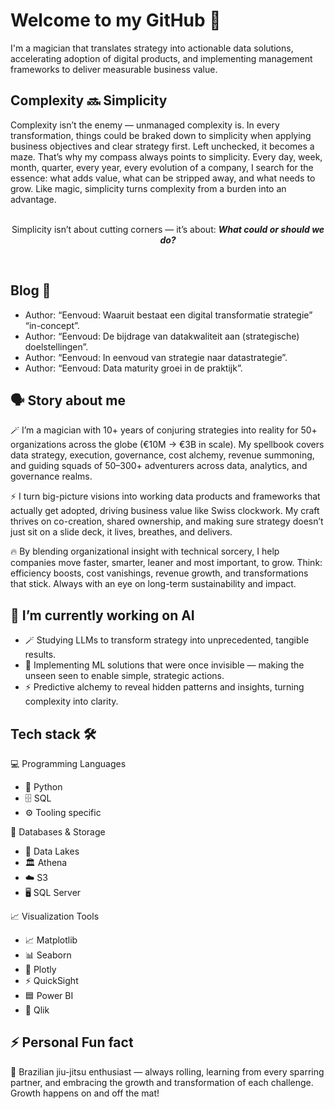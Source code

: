 # Welcome to my GitHub 👋
I'm a magician that translates strategy into actionable data solutions, accelerating adoption of digital products, and
implementing management frameworks to deliver measurable business value.

## Complexity 🔜 Simplicity
Complexity isn’t the enemy — unmanaged complexity is. In every transformation, things could be braked down to simplicity when applying business objectives and clear strategy first. Left unchecked, it becomes a maze.
That’s why my compass always points to simplicity. Every day, week, month, quarter, every year, every evolution of a company, I search for the essence: what adds value, what can be stripped away, and what needs to grow. Like magic, simplicity turns complexity from a burden into an advantage.

<p align="center">
<br>
  Simplicity isn’t about cutting corners — it’s about: <i><b>What could or should we do?</b></i>
</p>
<p align="center">
<br>
</p>


## Blog 📑
- Author:  “Eenvoud: Waaruit bestaat een digital transformatie strategie”  “in-concept”.
- Author:  “Eenvoud: De bijdrage van datakwaliteit aan (strategische) doelstellingen”.
- Author:   “Eenvoud: In eenvoud van strategie naar datastrategie”.
- Author:   “Eenvoud: Data maturity groei in de praktijk”.

## 🗣 Story about me
🪄 I’m a magician with 10+ years of conjuring strategies into reality for 50+ organizations across the globe (€10M → €3B in scale). My spellbook covers data strategy, execution, governance, cost alchemy, revenue summoning, and guiding squads of 50–300+ adventurers across data, analytics, and governance realms.

⚡ I turn big-picture visions into working data products and frameworks that actually get adopted, driving business value like Swiss clockwork. My craft thrives on co-creation, shared ownership, and making sure strategy doesn’t just sit on a slide deck, it lives, breathes, and delivers.

🔥 By blending organizational insight with technical sorcery, I help companies move faster, smarter, leaner and most important, to grow. Think: efficiency boosts, cost vanishings, revenue growth, and transformations that stick. Always with an eye on long-term sustainability and impact.

## 🔭 I’m currently working on AI
- 🪄 Studying LLMs to transform strategy into unprecedented, tangible results.
- 🔮 Implementing ML solutions that were once invisible — making the unseen seen to enable simple, strategic actions.
- ⚡ Predictive alchemy to reveal hidden patterns and insights, turning complexity into clarity.

## Tech stack 🛠️

💻 Programming Languages
- 🐍 Python
- 🗄️ SQL
- ⚙️ Tooling specific

💾 Databases & Storage
- 🌊 Data Lakes
- 🏛️ Athena
- ☁️ S3
- 🖥️ SQL Server

📈 Visualization Tools
- 📈 Matplotlib
- 📊 Seaborn
- 🔗 Plotly
- ⚡ QuickSight
- 🟦 Power BI
- 🎯 Qlik


## ⚡ Personal Fun fact
🥋 Brazilian jiu-jitsu enthusiast — always rolling, learning from every sparring partner, and embracing the growth and transformation of each challenge. Growth happens on and off the mat!
